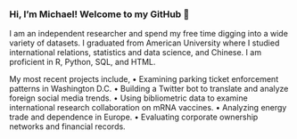 ### Hi, I’m Michael! Welcome to my GitHub 👋

I am an independent researcher and spend my free time digging into a wide variety of datasets. I graduated from American University where I studied international relations, statistics and data science, and Chinese. I am proficient in R, Python, SQL, and HTML. 

My most recent projects include, 
•	Examining parking ticket enforcement patterns in Washington D.C.
•	Building a Twitter bot to translate and analyze foreign social media trends.
•	Using bibliometric data to examine international research collaboration on mRNA vaccines. 
•	Analyzing energy trade and dependence in Europe. 
•	Evaluating corporate ownership networks and financial records. 
